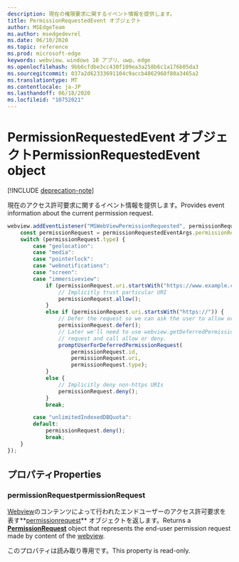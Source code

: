 ```yaml
---
description: 現在の権限要求に関するイベント情報を提供します。
title: PermissionRequestedEvent オブジェクト
author: MSEdgeTeam
ms.author: msedgedevrel
ms.date: 06/10/2020
ms.topic: reference
ms.prod: microsoft-edge
keywords: webview、windows 10 アプリ、uwp、edge
ms.openlocfilehash: 9bb6cfdbe3cc430f109ea3a258b6c1a176b05da3
ms.sourcegitcommit: 037a2d62333691104c9accb4862968f80a3465a2
ms.translationtype: MT
ms.contentlocale: ja-JP
ms.lasthandoff: 06/18/2020
ms.locfileid: "10752021"
---
```

# <span data-ttu-id="39d19-104">PermissionRequestedEvent オブジェクト</span><span class="sxs-lookup"><span data-stu-id="39d19-104">PermissionRequestedEvent object</span></span>  

[!INCLUDE [deprecation-note](../includes/deprecation-note.md)]  

<span data-ttu-id="39d19-105">現在のアクセス許可要求に関するイベント情報を提供します。</span><span class="sxs-lookup"><span data-stu-id="39d19-105">Provides event information about the current permission request.</span></span>  

```javascript
webview.addEventListener("MSWebViewPermissionRequested", permissionRequestedEventArgs => {
    const permissionRequest = permissionRequestedEventArgs.permissionRequest;
    switch (permissionRequest.type) {
        case "geolocation":
        case "media":
        case "pointerlock":
        case "webnotifications":
        case "screen":
        case "immersiveview":
            if (permissionRequest.uri.startsWith("https://www.example.com/")) {
                // Implicitly trust particular URI
                permissionRequest.allow();
            }
            else if (permissionRequest.uri.startsWith("https://")) {
                // Defer the request so we can ask the user to allow or deny the request
                permissionRequest.defer();
                // Later we'll need to use webview.getDeferredPermissionRequestById for this
                // request and call allow or deny.
                promptUserForDeferredPermissionRequest(
                    permissionRequest.id,
                    permissionRequest.uri,
                    permissionRequest.type);
            }
            else {
                // Implicitly deny non-https URIs
                permissionRequest.deny();
            }
            break;

        case "unlimitedIndexedDBQuota":
        default:
            permissionRequest.deny();
            break;
    }
});
```  

## <span data-ttu-id="39d19-106">プロパティ</span><span class="sxs-lookup"><span data-stu-id="39d19-106">Properties</span></span>  

### <span data-ttu-id="39d19-107">permissionRequest</span><span class="sxs-lookup"><span data-stu-id="39d19-107">permissionRequest</span></span>  

<span data-ttu-id="39d19-108">[Webview](../webview.md)のコンテンツによって行われたエンドユーザーのアクセス許可要求を表す**[permissionrequest](permissionrequest.md)** オブジェクトを返します。</span><span class="sxs-lookup"><span data-stu-id="39d19-108">Returns a **[PermissionRequest](permissionrequest.md)** object that represents the end-user permission request made by content of the [webview](../webview.md).</span></span>  

<span data-ttu-id="39d19-109">このプロパティは読み取り専用です。</span><span class="sxs-lookup"><span data-stu-id="39d19-109">This property is read-only.</span></span>  
